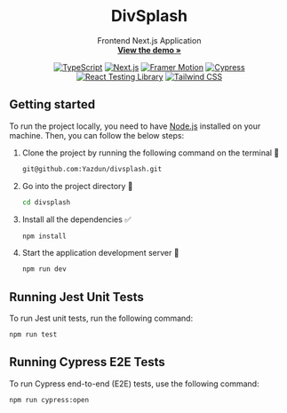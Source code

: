 <div id="top"></div>

<!-- PROJECT LOGO -->
<br />
<div align="center">

<h1 align="center">DivSplash</h1>

  <p align="center">
    Frontend Next.js Application
    <br />
    <a href="#"><strong>View the demo »</strong></a>
    <br />

  </p>

[![TypeScript](https://img.shields.io/badge/-TypeScript-3178C6?logo=TypeScript&logoColor=white&color=3178C6)](https://www.typescriptlang.org/)
[![Next.js](https://img.shields.io/badge/-Next.js-000000?logo=Next.js&logoColor=white&color=000000)](https://nextjs.org/)
[![Framer Motion](https://img.shields.io/badge/-Framer%20Motion-0055FF?logo=Framer&logoColor=white&color=0055FF)](https://www.framer.com/motion/)
[![Cypress](https://img.shields.io/badge/-Cypress-17202C?logo=Cypress&logoColor=white&color=17202C)](https://www.cypress.io/)
[![React Testing Library](https://img.shields.io/badge/-React%20Testing%20Library-E33332?logo=React&logoColor=white&color=E33332)](https://testing-library.com/docs/react-testing-library/intro/)
[![Tailwind CSS](https://img.shields.io/badge/-Tailwind%20CSS-38B2AC?logo=Tailwind%20CSS&logoColor=white&color=38B2AC)](https://tailwindcss.com/)

</div>

## Getting started

To run the project locally, you need to have
[Node.js](https://nodejs.org/en/download) installed on your machine. Then, you
can follow the below steps:

1. Clone the project by running the following command on the terminal 🔽
   ```sh
   git@github.com:Yazdun/divsplash.git
   ```
2. Go into the project directory 🔽

   ```sh
   cd divsplash
   ```

3. Install all the dependencies ✅
   ```sh
   npm install
   ```
4. Start the application development server 🚀
   ```sh
   npm run dev
   ```

## Running Jest Unit Tests

To run Jest unit tests, run the following command:

```sh
npm run test
```

## Running Cypress E2E Tests

To run Cypress end-to-end (E2E) tests, use the following command:

```sh
npm run cypress:open
```
